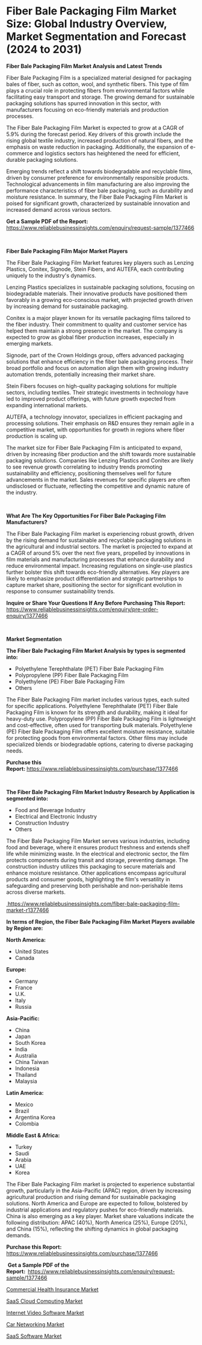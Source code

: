 <p><h1>Fiber Bale Packaging Film Market Size: Global Industry Overview, Market Segmentation and Forecast (2024 to 2031)</h1></p><p><strong>Fiber Bale Packaging Film Market Analysis and Latest Trends</strong></p>
<p><p>Fiber Bale Packaging Film is a specialized material designed for packaging bales of fiber, such as cotton, wool, and synthetic fibers. This type of film plays a crucial role in protecting fibers from environmental factors while facilitating easy transport and storage. The growing demand for sustainable packaging solutions has spurred innovation in this sector, with manufacturers focusing on eco-friendly materials and production processes.</p><p>The Fiber Bale Packaging Film Market is expected to grow at a CAGR of 5.9% during the forecast period. Key drivers of this growth include the rising global textile industry, increased production of natural fibers, and the emphasis on waste reduction in packaging. Additionally, the expansion of e-commerce and logistics sectors has heightened the need for efficient, durable packaging solutions.</p><p>Emerging trends reflect a shift towards biodegradable and recyclable films, driven by consumer preference for environmentally responsible products. Technological advancements in film manufacturing are also improving the performance characteristics of fiber bale packaging, such as durability and moisture resistance. In summary, the Fiber Bale Packaging Film Market is poised for significant growth, characterized by sustainable innovation and increased demand across various sectors.</p></p>
<p><strong>Get a Sample PDF of the Report:&nbsp;</strong> <a href="https://www.reliablebusinessinsights.com/enquiry/request-sample/1377466?utm_campaign=1609&utm_medium=2&utm_source=Github&utm_content=ia&utm_term=24102024&utm_id=fiber-bale-packaging-film">https://www.reliablebusinessinsights.com/enquiry/request-sample/1377466</a></p>
<p>&nbsp;</p>
<p><strong>Fiber Bale Packaging Film Major Market Players</strong></p>
<p><p>The Fiber Bale Packaging Film Market features key players such as Lenzing Plastics, Conitex, Signode, Stein Fibers, and AUTEFA, each contributing uniquely to the industry's dynamics.</p><p>Lenzing Plastics specializes in sustainable packaging solutions, focusing on biodegradable materials. Their innovative products have positioned them favorably in a growing eco-conscious market, with projected growth driven by increasing demand for sustainable packaging.</p><p>Conitex is a major player known for its versatile packaging films tailored to the fiber industry. Their commitment to quality and customer service has helped them maintain a strong presence in the market. The company is expected to grow as global fiber production increases, especially in emerging markets.</p><p>Signode, part of the Crown Holdings group, offers advanced packaging solutions that enhance efficiency in the fiber bale packaging process. Their broad portfolio and focus on automation align them with growing industry automation trends, potentially increasing their market share.</p><p>Stein Fibers focuses on high-quality packaging solutions for multiple sectors, including textiles. Their strategic investments in technology have led to improved product offerings, with future growth expected from expanding international markets.</p><p>AUTEFA, a technology innovator, specializes in efficient packaging and processing solutions. Their emphasis on R&D ensures they remain agile in a competitive market, with opportunities for growth in regions where fiber production is scaling up.</p><p>The market size for Fiber Bale Packaging Film is anticipated to expand, driven by increasing fiber production and the shift towards more sustainable packaging solutions. Companies like Lenzing Plastics and Conitex are likely to see revenue growth correlating to industry trends promoting sustainability and efficiency, positioning themselves well for future advancements in the market. Sales revenues for specific players are often undisclosed or fluctuate, reflecting the competitive and dynamic nature of the industry.</p></p>
<p>&nbsp;</p>
<p><strong>What Are The Key Opportunities For Fiber Bale Packaging Film Manufacturers?</strong></p>
<p><p>The Fiber Bale Packaging Film market is experiencing robust growth, driven by the rising demand for sustainable and recyclable packaging solutions in the agricultural and industrial sectors. The market is projected to expand at a CAGR of around 5% over the next five years, propelled by innovations in film materials and manufacturing processes that enhance durability and reduce environmental impact. Increasing regulations on single-use plastics further bolster this shift towards eco-friendly alternatives. Key players are likely to emphasize product differentiation and strategic partnerships to capture market share, positioning the sector for significant evolution in response to consumer sustainability trends.</p></p>
<p><strong>Inquire or Share Your Questions If Any Before Purchasing This Report:</strong> <a href="https://www.reliablebusinessinsights.com/enquiry/pre-order-enquiry/1377466?utm_campaign=1609&utm_medium=2&utm_source=Github&utm_content=ia&utm_term=24102024&utm_id=fiber-bale-packaging-film">https://www.reliablebusinessinsights.com/enquiry/pre-order-enquiry/1377466</a></p>
<p>&nbsp;</p>
<p><strong>Market Segmentation</strong></p>
<p><strong>The Fiber Bale Packaging Film Market Analysis by types is segmented into:</strong></p>
<p><ul><li>Polyethylene Terephthalate (PET) Fiber Bale Packaging Film</li><li>Polypropylene (PP) Fiber Bale Packaging Film</li><li>Polyethylene (PE) Fiber Bale Packaging Film</li><li>Others</li></ul></p>
<p><p>The Fiber Bale Packaging Film market includes various types, each suited for specific applications. Polyethylene Terephthalate (PET) Fiber Bale Packaging Film is known for its strength and durability, making it ideal for heavy-duty use. Polypropylene (PP) Fiber Bale Packaging Film is lightweight and cost-effective, often used for transporting bulk materials. Polyethylene (PE) Fiber Bale Packaging Film offers excellent moisture resistance, suitable for protecting goods from environmental factors. Other films may include specialized blends or biodegradable options, catering to diverse packaging needs.</p></p>
<p><strong>Purchase this Report:&nbsp;</strong><a href="https://www.reliablebusinessinsights.com/purchase/1377466?utm_campaign=1609&utm_medium=2&utm_source=Github&utm_content=ia&utm_term=24102024&utm_id=fiber-bale-packaging-film">https://www.reliablebusinessinsights.com/purchase/1377466</a></p>
<p>&nbsp;</p>
<p><strong>The Fiber Bale Packaging Film Market Industry Research by Application is segmented into:</strong></p>
<p><ul><li>Food and Beverage Industry</li><li>Electrical and Electronic Industry</li><li>Construction Industry</li><li>Others</li></ul></p>
<p><p>The Fiber Bale Packaging Film Market serves various industries, including food and beverage, where it ensures product freshness and extends shelf life while minimizing waste. In the electrical and electronic sector, the film protects components during transit and storage, preventing damage. The construction industry utilizes this packaging to secure materials and enhance moisture resistance. Other applications encompass agricultural products and consumer goods, highlighting the film's versatility in safeguarding and preserving both perishable and non-perishable items across diverse markets.</p></p>
<p><a href="https://www.reliablebusinessinsights.com/fiber-bale-packaging-film-market-r1377466?utm_campaign=1609&utm_medium=2&utm_source=Github&utm_content=ia&utm_term=24102024&utm_id=fiber-bale-packaging-film">&nbsp;https://www.reliablebusinessinsights.com/fiber-bale-packaging-film-market-r1377466</a></p>
<p><strong>In terms of Region, the Fiber Bale Packaging Film Market Players available by Region are:</strong></p>
<p>
    <p> <strong> North America: </strong>
        <ul>
            <li>United States</li>
            <li>Canada</li>
        </ul>
        </p> 
    <p> <strong> Europe: </strong>
        <ul>
            <li>Germany</li>
            <li>France</li>
            <li>U.K.</li>
            <li>Italy</li>
            <li>Russia</li>
        </ul>
        </p> 
    <p> <strong> Asia-Pacific: </strong>
        <ul>
            <li>China</li>
            <li>Japan</li>
            <li>South Korea</li>
            <li>India</li>
            <li>Australia</li>
            <li>China Taiwan</li>
            <li>Indonesia</li>
            <li>Thailand</li>
            <li>Malaysia</li>
        </ul>
        </p> 
    <p> <strong> Latin America: </strong>
        <ul>
            <li>Mexico</li>
            <li>Brazil</li>
            <li>Argentina Korea</li>
            <li>Colombia</li>
        </ul>
        </p> 
    <p> <strong> Middle East & Africa: </strong>
        <ul>
            <li>Turkey</li>
            <li>Saudi</li>
            <li>Arabia</li>
            <li>UAE</li>
            <li>Korea</li>
        </ul>
    </p>
    </p>
<p><p>The Fiber Bale Packaging Film market is projected to experience substantial growth, particularly in the Asia-Pacific (APAC) region, driven by increasing agricultural production and rising demand for sustainable packaging solutions. North America and Europe are expected to follow, bolstered by industrial applications and regulatory pushes for eco-friendly materials. China is also emerging as a key player. Market share valuations indicate the following distribution: APAC (40%), North America (25%), Europe (20%), and China (15%), reflecting the shifting dynamics in global packaging demands.</p></p>
<p><strong>Purchase this Report: </strong><a href="https://www.reliablebusinessinsights.com/purchase/1377466?utm_campaign=1609&utm_medium=2&utm_source=Github&utm_content=ia&utm_term=24102024&utm_id=fiber-bale-packaging-film">https://www.reliablebusinessinsights.com/purchase/1377466</a></p>
<p>&nbsp;<strong>Get a Sample PDF of the Report:&nbsp;&nbsp;</strong><a href="https://www.reliablebusinessinsights.com/enquiry/request-sample/1377466?utm_campaign=1609&utm_medium=2&utm_source=Github&utm_content=ia&utm_term=24102024&utm_id=fiber-bale-packaging-film">https://www.reliablebusinessinsights.com/enquiry/request-sample/1377466</a></p>
<p><strong></strong></p>
<p><p><a href="https://www.linkedin.com/pulse/commercial-health-insurance-market-research-report-forecast-rvyzc?utm_campaign=1609&utm_medium=2&utm_source=Github&utm_content=ia&utm_term=24102024&utm_id=fiber-bale-packaging-film">Commercial Health Insurance Market</a></p><p><a href="https://www.linkedin.com/pulse/saas-cloud-computing-spectrum-usage-patterns-sector-evolution-h3mgc?utm_campaign=1609&utm_medium=2&utm_source=Github&utm_content=ia&utm_term=24102024&utm_id=fiber-bale-packaging-film">SaaS Cloud Computing Market</a></p><p><a href="https://www.linkedin.com/pulse/internet-video-software-market-evolution-regional-adaptations-4rsrc?utm_campaign=1609&utm_medium=2&utm_source=Github&utm_content=ia&utm_term=24102024&utm_id=fiber-bale-packaging-film">Internet Video Software Market</a></p><p><a href="https://www.linkedin.com/pulse/car-networking-industry-analysis-report-market-size-share-vtovc?utm_campaign=1609&utm_medium=2&utm_source=Github&utm_content=ia&utm_term=24102024&utm_id=fiber-bale-packaging-film">Car Networking Market</a></p><p><a href="https://www.linkedin.com/pulse/insights-saas-software-market-size-which-expanding-47-cagr-2yhic?utm_campaign=1609&utm_medium=2&utm_source=Github&utm_content=ia&utm_term=24102024&utm_id=fiber-bale-packaging-film">SaaS Software Market</a></p></p>